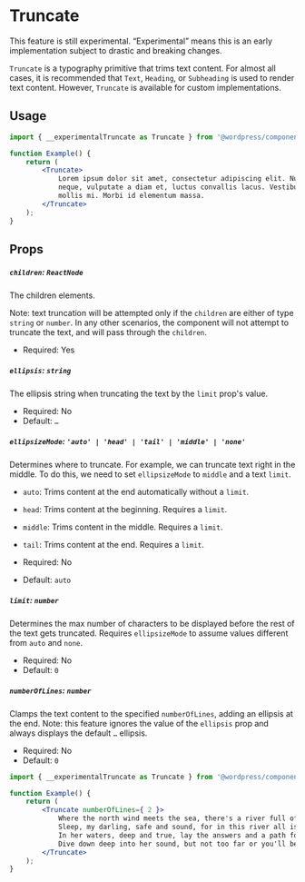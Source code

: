 # Truncate

<div class="callout callout-alert">
This feature is still experimental. “Experimental” means this is an early implementation subject to drastic and breaking changes.
</div>

`Truncate` is a typography primitive that trims text content. For almost all cases, it is recommended that `Text`, `Heading`, or `Subheading` is used to render text content. However, `Truncate` is available for custom implementations.

## Usage

```jsx
import { __experimentalTruncate as Truncate } from '@wordpress/components';

function Example() {
	return (
		<Truncate>
			Lorem ipsum dolor sit amet, consectetur adipiscing elit. Nunc ex
			neque, vulputate a diam et, luctus convallis lacus. Vestibulum ac
			mollis mi. Morbi id elementum massa.
		</Truncate>
	);
}
```

## Props

##### `children`: `ReactNode`

The children elements.

Note: text truncation will be attempted only if the `children` are either of type `string` or `number`. In any other scenarios, the component will not attempt to truncate the text, and will pass through the `children`.

-   Required: Yes

##### `ellipsis`: `string`

The ellipsis string when truncating the text by the `limit` prop's value.

-   Required: No
-   Default: `…`

##### `ellipsizeMode`: `'auto' | 'head' | 'tail' | 'middle' | 'none'`

Determines where to truncate. For example, we can truncate text right in the middle. To do this, we need to set `ellipsizeMode` to `middle` and a text `limit`.

-   `auto`: Trims content at the end automatically without a `limit`.
-   `head`: Trims content at the beginning. Requires a `limit`.
-   `middle`: Trims content in the middle. Requires a `limit`.
-   `tail`: Trims content at the end. Requires a `limit`.

-   Required: No
-   Default: `auto`

##### `limit`: `number`

Determines the max number of characters to be displayed before the rest of the text gets truncated. Requires `ellipsizeMode` to assume values different from `auto` and `none`.

-   Required: No
-   Default: `0`

##### `numberOfLines`: `number`

Clamps the text content to the specified `numberOfLines`, adding an ellipsis at the end. Note: this feature ignores the value of the `ellipsis` prop and always displays the default `…` ellipsis.

-   Required: No
-   Default: `0`

```jsx
import { __experimentalTruncate as Truncate } from '@wordpress/components';

function Example() {
	return (
		<Truncate numberOfLines={ 2 }>
			Where the north wind meets the sea, there's a river full of memory.
			Sleep, my darling, safe and sound, for in this river all is found.
			In her waters, deep and true, lay the answers and a path for you.
			Dive down deep into her sound, but not too far or you'll be drowned
		</Truncate>
	);
}
```
